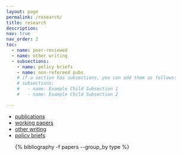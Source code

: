```yaml
---
layout: page
permalink: /research/
title: research
description: 
nav: true
nav_order: 2
toc:
  - name: peer-reviewed
  - name: other writing
  - subsections:
    - name: policy briefs
    - name: non-refereed pubs
    # if a section has subsections, you can add them as follows:
    # subsections:
    #   - name: Example Child Subsection 1
    #   - name: Example Child Subsection 2

---
```

<!-- _pages/publications.md -->

* [publications](#published)
* [working papers](#working-papers)
* [other writing](#policy-briefs)
* [policy briefs](#other-writing)

<div class="publications">
  <ul>
  {% bibliography -f papers --group_by type %}
  </ul>
</div>
